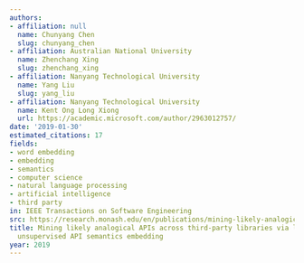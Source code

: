 ```yaml
---
authors:
- affiliation: null
  name: Chunyang Chen
  slug: chunyang_chen
- affiliation: Australian National University
  name: Zhenchang Xing
  slug: zhenchang_xing
- affiliation: Nanyang Technological University
  name: Yang Liu
  slug: yang_liu
- affiliation: Nanyang Technological University
  name: Kent Ong Long Xiong
  url: https://academic.microsoft.com/author/2963012757/
date: '2019-01-30'
estimated_citations: 17
fields:
- word embedding
- embedding
- semantics
- computer science
- natural language processing
- artificial intelligence
- third party
in: IEEE Transactions on Software Engineering
src: https://research.monash.edu/en/publications/mining-likely-analogical-apis-across-third-party-libraries-via-la
title: Mining likely analogical APIs across third-party libraries via large-scale
  unsupervised API semantics embedding
year: 2019
---
```

